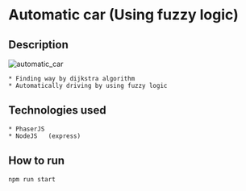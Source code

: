 # Automatic car (Using fuzzy logic)

## Description

![automatic_car](https://gitlab.com/ha_algorithm/automatic_car/uploads/7ea8ba2688577c53283e0df1b117bcbd/automatic_car.png)

    * Finding way by dijkstra algorithm
    * Automatically driving by using fuzzy logic


## Technologies used
    * PhaserJS
    * NodeJS   (express)

## How to run
    npm run start
